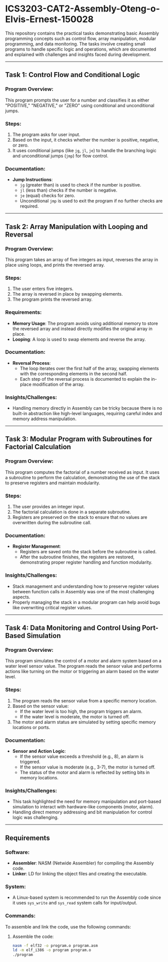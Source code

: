 # ICS3203-CAT2-Assembly-Oteng-o-Elvis-Ernest-150028

This repository contains the practical tasks demonstrating basic Assembly programming concepts such as control flow, array manipulation, modular programming, and data monitoring. The tasks involve creating small programs to handle specific logic and operations, which are documented and explained with challenges and insights faced during development.

---

## Task 1: Control Flow and Conditional Logic

### Program Overview:
This program prompts the user for a number and classifies it as either "POSITIVE," "NEGATIVE," or "ZERO" using conditional and unconditional jumps.

### Steps:
1. The program asks for user input.
2. Based on the input, it checks whether the number is positive, negative, or zero.
3. It uses conditional jumps (like `jg`, `jl`, `je`) to handle the branching logic and unconditional jumps (`jmp`) for flow control.

### Documentation:
- **Jump Instructions**: 
   - `jg` (greater than) is used to check if the number is positive.
   - `jl` (less than) checks if the number is negative.
   - `je` (equal) checks for zero.
   - Unconditional `jmp` is used to exit the program if no further checks are required.

---

## Task 2: Array Manipulation with Looping and Reversal

### Program Overview:
This program takes an array of five integers as input, reverses the array in place using loops, and prints the reversed array.

### Steps:
1. The user enters five integers.
2. The array is reversed in place by swapping elements.
3. The program prints the reversed array.

### Requirements:
- **Memory Usage**: The program avoids using additional memory to store the reversed array and instead directly modifies the original array in place.
- **Looping**: A loop is used to swap elements and reverse the array.

### Documentation:
- **Reversal Process**: 
   - The loop iterates over the first half of the array, swapping elements with the corresponding elements in the second half.
   - Each step of the reversal process is documented to explain the in-place modification of the array.

### Insights/Challenges:
- Handling memory directly in Assembly can be tricky because there is no built-in abstraction like high-level languages, requiring careful index and memory address manipulation.

---

## Task 3: Modular Program with Subroutines for Factorial Calculation

### Program Overview:
This program computes the factorial of a number received as input. It uses a subroutine to perform the calculation, demonstrating the use of the stack to preserve registers and maintain modularity.

### Steps:
1. The user provides an integer input.
2. The factorial calculation is done in a separate subroutine.
3. Registers are preserved on the stack to ensure that no values are overwritten during the subroutine call.

### Documentation:
- **Register Management**:
   - Registers are saved onto the stack before the subroutine is called.
   - After the subroutine finishes, the registers are restored, demonstrating proper register handling and function modularity.
   
### Insights/Challenges:
- Stack management and understanding how to preserve register values between function calls in Assembly was one of the most challenging aspects.
- Properly managing the stack in a modular program can help avoid bugs like overwriting critical register values.

---

## Task 4: Data Monitoring and Control Using Port-Based Simulation

### Program Overview:
This program simulates the control of a motor and alarm system based on a water level sensor value. The program reads the sensor value and performs actions like turning on the motor or triggering an alarm based on the water level.

### Steps:
1. The program reads the sensor value from a specific memory location.
2. Based on the sensor value:
   - If the water level is too high, the program triggers an alarm.
   - If the water level is moderate, the motor is turned off.
3. The motor and alarm status are simulated by setting specific memory locations or ports.

### Documentation:
- **Sensor and Action Logic**:
   - If the sensor value exceeds a threshold (e.g., 8), an alarm is triggered.
   - If the sensor value is moderate (e.g., 3-7), the motor is turned off.
   - The status of the motor and alarm is reflected by setting bits in memory locations.

### Insights/Challenges:
- This task highlighted the need for memory manipulation and port-based simulation to interact with hardware-like components (motor, alarm).
- Handling direct memory addressing and bit manipulation for control logic was challenging.

---

## Requirements

### Software:
- **Assembler**: NASM (Netwide Assembler) for compiling the Assembly code.
- **Linker**: LD for linking the object files and creating the executable.

### System:
- A Linux-based system is recommended to run the Assembly code since it uses `sys_write` and `sys_read` system calls for input/output.

### Commands:
To assemble and link the code, use the following commands:
1. Assemble the code:
   ```bash
   nasm -f elf32 -o program.o program.asm
   ld -m elf_i386 -o program program.o
   ./program


